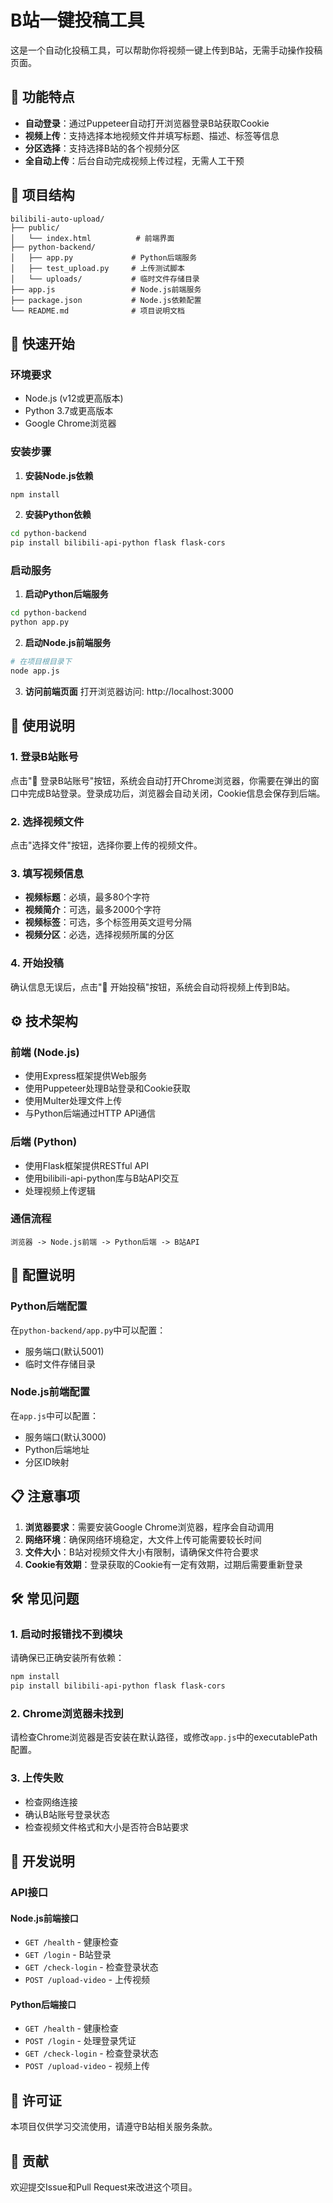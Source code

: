 # B站一键投稿工具

这是一个自动化投稿工具，可以帮助你将视频一键上传到B站，无需手动操作投稿页面。

## 🌟 功能特点

- **自动登录**：通过Puppeteer自动打开浏览器登录B站获取Cookie
- **视频上传**：支持选择本地视频文件并填写标题、描述、标签等信息
- **分区选择**：支持选择B站的各个视频分区
- **全自动上传**：后台自动完成视频上传过程，无需人工干预

## 📁 项目结构

```
bilibili-auto-upload/
├── public/
│   └── index.html          # 前端界面
├── python-backend/
│   ├── app.py             # Python后端服务
│   ├── test_upload.py     # 上传测试脚本
│   └── uploads/           # 临时文件存储目录
├── app.js                 # Node.js前端服务
├── package.json           # Node.js依赖配置
└── README.md              # 项目说明文档
```

## 🚀 快速开始

### 环境要求

- Node.js (v12或更高版本)
- Python 3.7或更高版本
- Google Chrome浏览器

### 安装步骤

1. **安装Node.js依赖**
```bash
npm install
```

2. **安装Python依赖**
```bash
cd python-backend
pip install bilibili-api-python flask flask-cors
```

### 启动服务

1. **启动Python后端服务**
```bash
cd python-backend
python app.py
```

2. **启动Node.js前端服务**
```bash
# 在项目根目录下
node app.js
```

3. **访问前端页面**
打开浏览器访问: http://localhost:3000

## 📖 使用说明

### 1. 登录B站账号
点击"🔑 登录B站账号"按钮，系统会自动打开Chrome浏览器，你需要在弹出的窗口中完成B站登录。登录成功后，浏览器会自动关闭，Cookie信息会保存到后端。

### 2. 选择视频文件
点击"选择文件"按钮，选择你要上传的视频文件。

### 3. 填写视频信息
- **视频标题**：必填，最多80个字符
- **视频简介**：可选，最多2000个字符
- **视频标签**：可选，多个标签用英文逗号分隔
- **视频分区**：必选，选择视频所属的分区

### 4. 开始投稿
确认信息无误后，点击"🎯 开始投稿"按钮，系统会自动将视频上传到B站。

## ⚙️ 技术架构

### 前端 (Node.js)
- 使用Express框架提供Web服务
- 使用Puppeteer处理B站登录和Cookie获取
- 使用Multer处理文件上传
- 与Python后端通过HTTP API通信

### 后端 (Python)
- 使用Flask框架提供RESTful API
- 使用bilibili-api-python库与B站API交互
- 处理视频上传逻辑

### 通信流程
```
浏览器 -> Node.js前端 -> Python后端 -> B站API
```

## 🔧 配置说明

### Python后端配置
在`python-backend/app.py`中可以配置：
- 服务端口(默认5001)
- 临时文件存储目录

### Node.js前端配置
在`app.js`中可以配置：
- 服务端口(默认3000)
- Python后端地址
- 分区ID映射

## 📋 注意事项

1. **浏览器要求**：需要安装Google Chrome浏览器，程序会自动调用
2. **网络环境**：确保网络环境稳定，大文件上传可能需要较长时间
3. **文件大小**：B站对视频文件大小有限制，请确保文件符合要求
4. **Cookie有效期**：登录获取的Cookie有一定有效期，过期后需要重新登录

## 🛠 常见问题

### 1. 启动时报错找不到模块
请确保已正确安装所有依赖：
```bash
npm install
pip install bilibili-api-python flask flask-cors
```

### 2. Chrome浏览器未找到
请检查Chrome浏览器是否安装在默认路径，或修改`app.js`中的executablePath配置。

### 3. 上传失败
- 检查网络连接
- 确认B站账号登录状态
- 检查视频文件格式和大小是否符合B站要求

## 📝 开发说明

### API接口

#### Node.js前端接口
- `GET /health` - 健康检查
- `GET /login` - B站登录
- `GET /check-login` - 检查登录状态
- `POST /upload-video` - 上传视频

#### Python后端接口
- `GET /health` - 健康检查
- `POST /login` - 处理登录凭证
- `GET /check-login` - 检查登录状态
- `POST /upload-video` - 视频上传

## 📄 许可证

本项目仅供学习交流使用，请遵守B站相关服务条款。

## 🤝 贡献

欢迎提交Issue和Pull Request来改进这个项目。